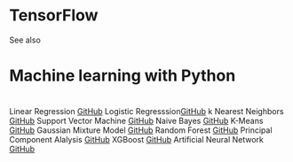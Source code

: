 # TensorFlow


See also 
#  Machine learning with Python <h1>

Linear Regression [GitHub](https://github.com/pythonuzgit/elmurodov_linearregression)
Logistic Regresssion[GitHub](https://github.com/pythonuzgit/elmurodov_logisticRegression)
k Nearest Neighbors [GitHub](https://github.com/pythonuzgit/elmurodov_kNearestNeighbors)
Support Vector Machine [GitHub](https://github.com/pythonuzgit/samuz/blob/master/Support%20Vector%20Machine%20with%20Nonlinear%20kernel.ipynb)
Naive Bayes [GitHub](https://github.com/pythonuzgit/samuz/blob/master/Naive%20Bayes%20Classification.ipynb)
K-Means [GitHub](https://github.com/pythonuzgit/samuz/blob/master/K-Means%20Clusters%20with%20ipl.csv.ipynb)
Gaussian Mixture Model [GitHub](https://github.com/pythonuzgit/elmurodov_GaussianMixtureModel)
Random Forest [GitHub](https://github.com/pythonuzgit/elmurodov_RandomForest)
Principal Component Alalysis [GitHub](https://github.com/pythonuzgit/elmurodov_PrincipialComponentAnalysis)
XGBoost [GitHub](https://github.com/pythonuzgit/elmurodov_XGBoost)
Artificial Neural Network [GitHub](https://github.com/pythonuzgit/elmurodov_ArtificialNeuralNetworks)


